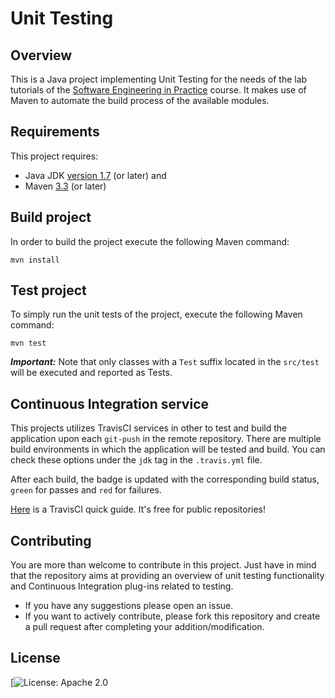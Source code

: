 # Unit Testing

## Overview
This is a Java project implementing Unit Testing for the needs of the lab tutorials of the [Software Engineering in Practice](https://www2.dmst.aueb.gr/dds/sweng-en/) course. It makes use of Maven to automate the build process of the available modules.

## Requirements
This project requires:
- Java JDK [version 1.7](http://www.oracle.com/technetwork/java/javase/downloads/jdk8-downloads-2133151.html) (or later) and
- Maven [3.3](https://maven.apache.org/download.cgi) (or later)

## Build project
In order to build the project execute the following Maven command:
```
mvn install
```

## Test project
To simply run the unit tests of the project, execute the following Maven command: 
```
mvn test
```
***Important:*** Note that only classes with a ```Test``` suffix located in the ```src/test``` will be executed and reported as Tests.

## Continuous Integration service
This projects utilizes TravisCI services in other to test and build the application upon each ```git-push``` in the remote repository. 
There are multiple build environments in which the application will be tested and build. You can check these options under the ```jdk``` tag in the ```.travis.yml``` file. 

After each build, the badge is updated with the corresponding build status, ```green``` for passes and ```red``` for failures.

[Here](https://docs.travis-ci.com/user/getting-started/) is a TravisCI quick guide. It's free for public repositories! 

## Contributing
You are more than welcome to contribute in this project. Just have in mind that the repository aims at providing an overview of unit testing functionality and Continuous Integration plug-ins related to testing. 
- If you have any suggestions please open an issue. 
- If you want to actively contribute, please fork this repository and create a pull request after completing your addition/modification.

## License

[![License: Apache 2.0](https://opensource.org/licenses/Apache2.0)